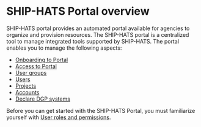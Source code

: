 # SHIP-HATS Portal overview

SHIP-HATS portal provides an automated portal available for agencies to organize and provision resources. The SHIP-HATS portal is a centralized tool to manage integrated tools supported by SHIP-HATS. The portal enables you to manage the following aspects:
    
- [Onboarding to Portal](onboarding-to-portal)    
- [Access to Portal](access-ship-hats-portal)  
- [User groups](manage-user-groups)
- [Users](manage-users)  
- [Projects](manage-projects)
- [Accounts](manage-account)
- [Declare DGP systems](declare-dgp-systems)

Before you can get started with the SHIP-HATS Portal, you must familiarize yourself with [User roles and permissions](user-roles-and-permissions).
